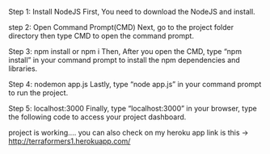Step 1: Install NodeJS First, You need to download the NodeJS and install.

step 2: Open Command Prompt(CMD) Next, go to the project folder directory then type CMD to open the command prompt.

Step 3: npm install or npm i Then, After you open the CMD, type “npm install” in your command prompt to install the npm dependencies and libraries.

Step 4: nodemon app.js Lastly, type “node app.js” in your command prompt to run the project.

Step 5: localhost:3000 Finally, type “localhost:3000” in your browser, type the following code to access your project dashboard.

project is working.... you can also check on my heroku app link is this -> http://terraformers1.herokuapp.com/


